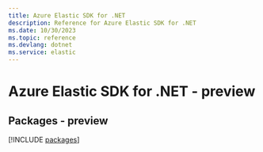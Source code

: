 ```yaml
---
title: Azure Elastic SDK for .NET
description: Reference for Azure Elastic SDK for .NET
ms.date: 10/30/2023
ms.topic: reference
ms.devlang: dotnet
ms.service: elastic
---
```

# Azure Elastic SDK for .NET - preview
## Packages - preview
[!INCLUDE [packages](elastic-index.md)]